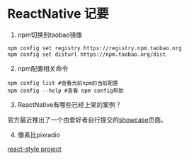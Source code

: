 # ReactNative 记要
1. npm切换到taobao镜像

  ```shell
  npm config set registry https://registry.npm.taobao.org
  npm config set disturl https://npm.taobao.org/dist
  ```
2. npm配置相关命令
  
  ```shell
  npm config list #查看光前npm的当前配置
  npm config --help #查看 npm config帮助
  ```
3. ReactNative有哪些已经上架的案例？

  官方最近推出了一个由爱好者自行提交的[showcase](https://facebook.github.io/react-native/showcase.html)页面。

4. 像素比pixradio
  

[react-style project](https://github.com/js-next/react-style)

